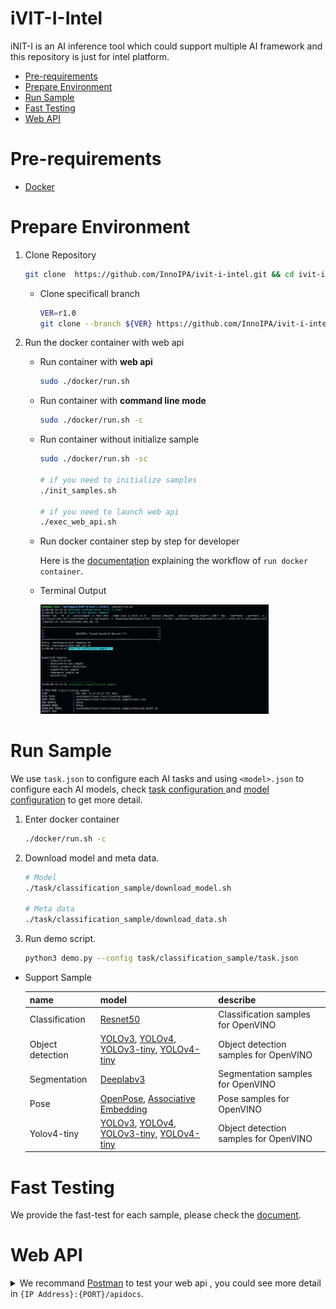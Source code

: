 # iVIT-I-Intel
iNIT-I is an AI inference tool which could support multiple AI framework and this repository is just for intel platform.

* [Pre-requirements](#pre-requirements)
* [Prepare Environment](#prepare-environment)
* [Run Sample](#run-sample)
* [Fast Testing](#fast-testing)
* [Web API](#web-api)

# Pre-requirements
* [Docker](https://docs.docker.com/engine/install/ubuntu/)

# Prepare Environment

1. Clone Repository

    ```bash
    git clone  https://github.com/InnoIPA/ivit-i-intel.git && cd ivit-i-intel
    ```

    * Clone specificall branch
        ```bash
        VER=r1.0
        git clone --branch ${VER} https://github.com/InnoIPA/ivit-i-intel.git && cd ivit-i-intel
        ```
2. Run the docker container with web api

    * Run container with **web api**
        ```bash
        sudo ./docker/run.sh
        ```

    * Run container with **command line mode**
        ```bash
        sudo ./docker/run.sh -c
        ```

    * Run container without initialize sample
        ```bash
        sudo ./docker/run.sh -sc

        # if you need to initialize samples
        ./init_samples.sh

        # if you need to launch web api
        ./exec_web_api.sh
        ```

    * Run docker container step by step for developer

        Here is the [documentation](docs/activate_env_for_developer.md) explaining the workflow of `run docker container`.

    * Terminal Output

        <img src="docs/images/run_script_info.png" width=80%>
        

# Run Sample
We use `task.json` to configure each AI tasks and using `<model>.json` to configure each AI models, check [ task configuration ](./docs/task_configuration.md) and [model configuration](./docs/model_configuration.md) to get more detail.

1. Enter docker container
    ```bash
    ./docker/run.sh -c
    ```
2. Download model and meta data.
    ```bash
    # Model
    ./task/classification_sample/download_model.sh

    # Meta data
    ./task/classification_sample/download_data.sh
    ```
3. Run demo script.
    ``` bash
    python3 demo.py --config task/classification_sample/task.json
    ```
* Support Sample

    name             | model                            | describe
    -----------------|-----------------------------------------|--------------
    Classification   | [Resnet50](https://docs.openvino.ai/latest/omz_models_model_resnet_50_tf.html)                              | Classification samples for OpenVINO
    Object detection | [YOLOv3](https://docs.openvino.ai/latest/omz_models_model_yolo_v3_tf.html), [YOLOv4](https://docs.openvino.ai/latest/omz_models_model_yolo_v4_tf.html), [YOLOv3-tiny](https://docs.openvino.ai/latest/omz_models_model_yolo_v3_tiny_tf.html), [YOLOv4-tiny](https://docs.openvino.ai/latest/omz_models_model_yolo_v4_tiny_tf.html)| Object detection samples for OpenVINO
    Segmentation     | [Deeplabv3](https://docs.openvino.ai/latest/omz_models_model_deeplabv3.html)                               | Segmentation samples for OpenVINO
    Pose             | [OpenPose](https://docs.openvino.ai/latest/omz_demos_human_pose_estimation_demo_python.html#doxid-omz-demos-human-pose-estimation-demo-python),  [Associative Embedding ](https://docs.openvino.ai/latest/omz_demos_human_pose_estimation_demo_python.html#doxid-omz-demos-human-pose-estimation-demo-python)        | Pose samples for OpenVINO
    Yolov4-tiny    |  [YOLOv3](https://docs.openvino.ai/latest/omz_models_model_yolo_v3_tf.html), [YOLOv4](https://docs.openvino.ai/latest/omz_models_model_yolo_v4_tf.html), [YOLOv3-tiny](https://docs.openvino.ai/latest/omz_models_model_yolo_v3_tiny_tf.html), [YOLOv4-tiny](https://docs.openvino.ai/latest/omz_models_model_yolo_v4_tiny_tf.html)| Object detection samples for OpenVINO


# Fast Testing
We provide the fast-test for each sample, please check the [document](./test/README.md).


# Web API
<details>
    <summary>
        We recommand <a href="https://www.postman.com/">Postman</a> to test your web api , you could see more detail in <code>{IP Address}:{PORT}/apidocs</code>.
    </summary>
    <img src="docs/images/apidocs.png" width=80%>
</details>
<br>
